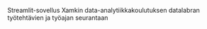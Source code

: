 Streamlit-sovellus Xamkin data-analytiikkakoulutuksen datalabran työtehtävien ja työajan seurantaan
